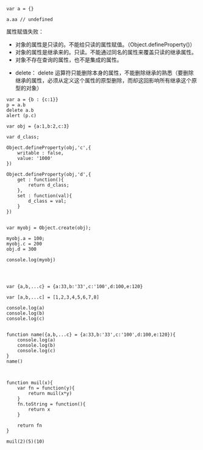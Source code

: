 ```
var a = {}

a.aa // undefined
```

属性赋值失败：

- 对象的属性是只读的。不能给只读的属性赋值。（Object.defineProperty()）
- 对象的属性是继承来的。只读。不能通过同名的属性来覆盖只读的继承属性。
- 对象不存在查询的属性，也不是集成的属性。

* delete：
  delete 运算符只能删除本身的属性，不能删除继承的熟悉（要删除继承的属性，必须从定义这个属性的原型删除，而却这回影响所有继承这个原型的对象）

```
var a = {b : {c:1}}
p = a.b
delete a.b
alert (p.c)
```

```
var obj = {a:1,b:2,c:3}

var d_class;

Object.defineProperty(obj,'c',{
	writable : false,
	value: '1000'
})

Object.defineProperty(obj,'d',{
	get : function(){
		return d_class;
	},
	set : function(val){
		d_class = val;
	}
})


var myobj = Object.create(obj);

myobj.a = 100;
myobj.c = 200
obj.d = 300

console.log(myobj)




var {a,b,...c} = {a:33,b:'33',c:'100',d:100,e:120}

var [a,b,...c] = [1,2,3,4,5,6,7,8]

console.log(a)
console.log(b)
console.log(c)


function name({a,b,...c} = {a:33,b:'33',c:'100',d:100,e:120}){
	console.log(a)
	console.log(b)
	console.log(c)
}
name()



function muil(x){
	var fn = function(y){
		return muil(x*y)
	}
	fn.toString = function(){
		return x
	}

	return fn
}

muil(2)(5)(10)

```
